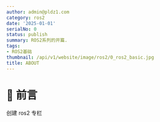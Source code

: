 ```yaml
---
author: admin@pldz1.com
category: ros2
date: '2025-01-01'
serialNo: 0
status: publish
summary: ROS2系列的开篇.
tags:
- ROS2基础
thumbnail: /api/v1/website/image/ros2/0_ros2_basic.jpg
title: ABOUT
---
```


# 🎉 前言

创建 ros2 专栏